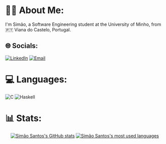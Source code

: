 # 🏄‍♂️ About Me:
I'm Simão, a Software Engineering student at the University of Minho, from 🇵🇹 Viana do Castelo, Portugal.

## 🌐 Socials:
[![LinkedIn](https://img.shields.io/badge/LinkedIn-%230077B5.svg?logo=linkedin&logoColor=white&style=for-the-badge)](https://www.linkedin.com/in/simaoprsantos/) 
[![Email](https://img.shields.io/badge/Email-D14836?logo=gmail&logoColor=white&style=for-the-badge)](mailto:simaoprsantos9@gmail.com)

# 💻 Languages:
![C](https://img.shields.io/badge/C-%2300599C.svg?style=for-the-badge&logo=c&logoColor=white) 
![Haskell](https://img.shields.io/badge/Haskell-5e5086?style=for-the-badge&logo=haskell&logoColor=white)

# 📊 Stats:
<div align="center">
  
[![Simão Santos's GitHub stats](https://github-readme-stats.vercel.app/api?username=simaosantoss&count_private=true&include_all_commits=true&show_icons=true&hide=issues&hide_border=true&bg_color=00000000&theme=tokyonight)](https://github.com/simaosantoss?tab=repositories) [![Simão Santos's most used languages](https://github-readme-stats.vercel.app/api/top-langs/?username=simaosantoss&layout=compact&langs_count=8&hide_border=true&bg_color=00000000&theme=tokyonight)](https://github.com/simaosantoss?tab=repositories)

</div>
